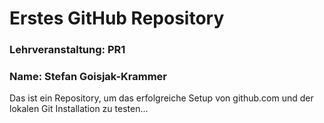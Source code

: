 # Erstes GitHub Repository
### Lehrveranstaltung: PR1
### Name: Stefan Goisjak-Krammer

Das ist ein Repository, um das erfolgreiche Setup von github.com und der lokalen Git Installation zu testen...